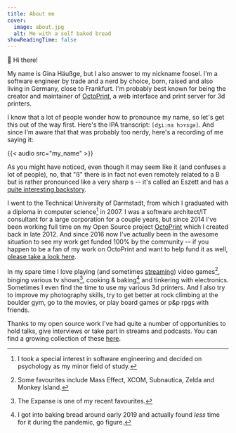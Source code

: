 ```yaml
---
title: About me
cover:
  image: about.jpg
  alt: Me with a self baked bread
showReadingTime: false
---
```


👋 Hi there!

My name is Gina Häußge, but I also answer to my nickname foosel. I'm a software engineer by trade and a nerd by choice, born, raised and also living in Germany, close to Frankfurt. I'm probably best known for being the creator and maintainer of [OctoPrint](https://octoprint.org), a web interface and print server for 3d printers.

I know that a lot of people wonder how to pronounce my name, so let's get this out of the way first. Here's the IPA transcript: `[dʒiːna hɔʏsɡə]`. And since I'm aware that that was probably too nerdy, here's a recording of me saying it:

{{< audio src="my_name" >}}

As you might have noticed, even though it may seem like it (and confuses a lot of people), no, that "ß" there is in fact not even remotely related to a B but is rather pronounced like a very sharp s -- it's called an Eszett and has a [quite interesting backstory](https://en.m.wikipedia.org/wiki/%C3%9F).

I went to the Technical University of Darmstadt, from which I graduated with a diploma in computer science[^1] in 2007. I was a software architect/IT consultant for a large corporation for a couple years, but since 2014 I've been working full time on my Open Source project [OctoPrint](https://octoprint.org) which I created back in late 2012. And since 2016 now I've actually been in the awesome situation to see my work get funded 100% by the community -- if you happen to be a fan of my work on OctoPrint and want to help fund it as well, [please take a look here](https://support.octoprint.org).

In my spare time I love playing (and sometimes [streaming](http://twitch.tv/thefoosel)) video games[^2], binging various tv shows[^3], cooking &
baking[^4] and tinkering with electronics. Sometimes I even find the time to use my various 3d printers. And I also try to improve my photography skills, try to get better at rock climbing at the boulder gym, go to the movies, or play board games or p&p rpgs with friends.

Thanks to my open source work I've had quite a number of opportunities to hold talks, give interviews or take part in streams and podcasts. You can find a growing collection of these [here](/talks).

[^1]: I took a special interest in software engineering and decided on psychology as my minor field of study.
[^2]: Some favourites include Mass Effect, XCOM, Subnautica, Zelda and Monkey Island.
[^3]: The Expanse is one of my recent favourites.
[^4]: I got into baking bread around early 2019 and actually found _less_ time for it during the pandemic, go figure.

